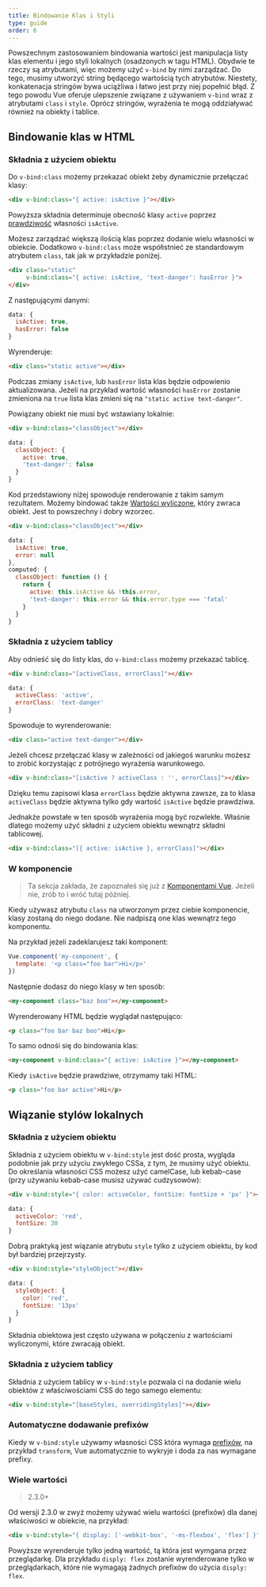 ```yaml
---
title: Bindowanie Klas i Styli
type: guide
order: 6
---
```


Powszechnym zastosowaniem bindowania wartości jest manipulacja listy klas elementu i jego styli lokalnych (osadzonych w tagu HTML). Obydwie te rzeczy są atrybutami, więc możemy użyć `v-bind` by nimi zarządzać. Do tego, musimy utworzyć string będącego wartością tych atrybutów. Niestety, konkatenacja stringów bywa uciążliwa i łatwo jest przy niej popełnić błąd. Z tego powodu Vue oferuje ulepszenie związane z używaniem `v-bind` wraz z atrybutami `class` i `style`. Oprócz stringów, wyrażenia te mogą oddziaływać również na obiekty i tablice.

## Bindowanie klas w HTML

### Składnia z użyciem obiektu

Do `v-bind:class` możemy przekazać obiekt żeby dynamicznie przełączać klasy:

``` html
<div v-bind:class="{ active: isActive }"></div>
```

Powyższa składnia determinuje obecność klasy `active` poprzez [prawdziwość](https://developer.mozilla.org/en-US/docs/Glossary/Truthy) własności `isActive`.

Możesz zarządzać większą ilością klas poprzez dodanie wielu własności w obiekcie. Dodatkowo `v-bind:class` może współistnieć ze standardowym atrybutem `class`, tak jak w przykładzie poniżej.

``` html
<div class="static"
     v-bind:class="{ active: isActive, 'text-danger': hasError }">
</div>
```

Z następującymi danymi:

``` js
data: {
  isActive: true,
  hasError: false
}
```

Wyrenderuje:

``` html
<div class="static active"></div>
```

Podczas zmiany `isActive`, lub `hasError` lista klas będzie odpowienio aktualizowana. Jeżeli na przykład wartość własności `hasError` zostanie zmieniona na `true` lista klas zmieni się na `"static active text-danger"`.

Powiązany obiekt nie musi być wstawiany lokalnie:

``` html
<div v-bind:class="classObject"></div>
```
``` js
data: {
  classObject: {
    active: true,
    'text-danger': false
  }
}
```

Kod przedstawiony niżej spowoduje renderowanie z takim samym rezultatem. Możemy bindować także [Wartości wyliczone](computed.html), który zwraca obiekt. Jest to powszechny i dobry wzorzec.

``` html
<div v-bind:class="classObject"></div>
```
``` js
data: {
  isActive: true,
  error: null
},
computed: {
  classObject: function () {
    return {
      active: this.isActive && !this.error,
      'text-danger': this.error && this.error.type === 'fatal'
    }
  }
}
```

### Składnia z użyciem tablicy

Aby odnieść się do listy klas, do `v-bind:class` możemy przekazać tablicę.

``` html
<div v-bind:class="[activeClass, errorClass]"></div>
```
``` js
data: {
  activeClass: 'active',
  errorClass: 'text-danger'
}
```

Spowoduje to wyrenderowanie:

``` html
<div class="active text-danger"></div>
```

Jeżeli chcesz przełączać klasy w zależności od jakiegoś warunku możesz to zrobić korzystając z potrójnego wyrażenia warunkowego.

``` html
<div v-bind:class="[isActive ? activeClass : '', errorClass]"></div>
```

Dzięku temu zapisowi klasa `errorClass` będzie aktywna zawsze, za to klasa `activeClass` będzie aktywna tylko gdy wartość `isActive` będzie prawdziwa.

Jednakże powstałe w ten sposób wyrażenia mogą być rozwlekłe. Właśnie dlatego możemy użyć składni z użyciem obiektu wewnątrz składni tablicowej.

``` html
<div v-bind:class="[{ active: isActive }, errorClass]"></div>
```

### W komponencie

> Ta sekcja zakłada, że zapoznałeś się już z [Komponentami Vue](components.html). Jeżeli nie, zrób to i wróć tutaj póżniej.

Kiedy używasz atrybutu `class` na utworzonym przez ciebie komponencie, klasy zostaną do niego dodane. Nie nadpiszą one klas wewnątrz tego komponentu.

Na przykład jeżeli zadeklarujesz taki komponent:

``` js
Vue.component('my-component', {
  template: '<p class="foo bar">Hi</p>'
})
```

Następnie dodasz do niego klasy w ten sposób:

``` html
<my-component class="baz boo"></my-component>
```

Wyrenderowany HTML będzie wyglądał następująco:

``` html
<p class="foo bar baz boo">Hi</p>
```

To samo odnośi się do bindowania klas:

``` html
<my-component v-bind:class="{ active: isActive }"></my-component>
```

Kiedy `isActive` będzie prawdziwe, otrzymamy taki HTML:

``` html
<p class="foo bar active">Hi</p>
```

## Wiązanie stylów lokalnych

### Składnia z użyciem obiektu

Składnia z użyciem obiektu w `v-bind:style` jest dość prosta, wygląda podobnie jak przy użyciu zwykłego CSSa, z tym, że musimy użyć obiektu. Do określania własności CSS możesz użyć camelCase, lub kebab-case (przy używaniu kebab-case musisz używać cudzysowów):

``` html
<div v-bind:style="{ color: activeColor, fontSize: fontSize + 'px' }"></div>
```
``` js
data: {
  activeColor: 'red',
  fontSize: 30
}
```

Dobrą praktyką jest wiązanie atrybutu `style` tylko z użyciem obiektu, by kod był bardziej przejrzysty.

``` html
<div v-bind:style="styleObject"></div>
```
``` js
data: {
  styleObject: {
    color: 'red',
    fontSize: '13px'
  }
}
```

Składnia obiektowa jest często używana w połączeniu z wartościami wyliczonymi, które zwracają obiekt.

### Składnia z użyciem tablicy

Składnia z użyciem tablicy w `v-bind:style` pozwala ci na dodanie wielu obiektów z właściwościami CSS do tego samego elementu:

``` html
<div v-bind:style="[baseStyles, overridingStyles]"></div>
```

### Automatyczne dodawanie prefixów

Kiedy w `v-bind:style` używamy własności CSS która wymaga [prefixów](https://developer.mozilla.org/en-US/docs/Glossary/Vendor_Prefix), na przykład `transform`, Vue automatycznie to wykryje i doda za nas wymagane prefixy.


### Wiele wartości

> 2.3.0+

Od wersji 2.3.0 w zwyż możemy używać wielu wartości (prefixów) dla danej właściwości w obiekcie, na przykład:

``` html
<div v-bind:style="{ display: ['-webkit-box', '-ms-flexbox', 'flex'] }"></div>
```

Powyższe wyrenderuje tylko jedną wartość, tą która jest wymgana przez przeglądarkę. Dla przykładu `disply: flex` zostanie wyrenderowane tylko w przeglądarkach, które nie wymagają żadnych prefixów do użycia `disply: flex`.
